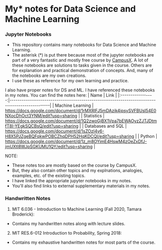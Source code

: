 # My* notes for Data Science and Machine Learning

### Jupyter Notebooks

- This repository contains many notebooks for Data Science and Machine Learning.
- The asterisk (*) is put there because most of the jupyter notebooks are part of a very fantastic and mostly free course by [CampusX](https://www.youtube.com/playlist?list=PLKnIA16_RmvbAlyx4_rdtR66B7EHX5k3z). A lot of these notebooks are solutions to tasks given in the course. Others are for explanation and practical demonstration of concepts. And, many of the notebooks are my own creations.
- I use these as reference for my own learning and practice.

I also have proper notes for DS and ML. I have referenced these notebooks in my notes. You can find the notes here:
|        Name       | Link                                                                                             |
|:-----------------:|--------------------------------------------------------------------------------------------------|
| Machine Learning  | https://docs.google.com/document/d/1rMXRlFJ5mDAzik4ipsySVFBUsI54E0NXocDhOct3YNM/edit?usp=sharing |
| Statistics        | https://docs.google.com/document/d/1Q2zwoGjBX1Vpa7bEWAOyzZJTJDtmfT8I-YEgkSQCBsQ/edit?usp=sharing |
| Databases and SQL | https://docs.google.com/document/d/1sZOzI4v6-H8X5PJZgeBQFqkwPOBCZhqDPH52HqKDCQI/edit?usp=sharing |
| Python            | https://docs.google.com/document/d/1z_m8OYimE4HswM4zOeZxDfJ-jmUXtI8WJpSGKUMU1QY/edit?usp=sharing |

NOTE: 
- These notes too are mostly based on the course by CampusX.
- But, they also contain other topics and my explnations, analogies, examples, etc. of the existing topics.
- I have linked the appropriate jupyter notebooks in my notes.
- You'll also find links to external supplementary materials in my notes.

### Handwritten Notes

1. MIT 6.036 - Introduction to Machine Learning (Fall 2020, Tamara Broderick):
- Contains my handwritten notes along with lecture slides.


2. MIT RES.6-012 Introduction to Probability, Spring 2018:
- Contains my exhaustive handwritten notes for most parts of the course.